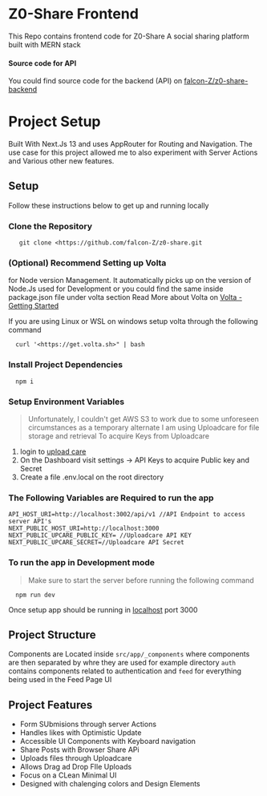 # Z0-Share Frontend

This Repo contains frontend code for Z0-Share A social sharing platform built with MERN stack

#### Source code for API
You could find source code for the backend (API) on [falcon-Z/z0-share-backend](https://github.com/falcon-Z/z0-share-server)

# Project Setup
Built With Next.Js 13 and uses AppRouter for Routing and Navigation. The use case for this
project allowed me to also experiment with Server Actions and Various other new features.
## Setup
Follow these instructions below to get up and running locally
### Clone the Repository
```
   git clone <https://github.com/falcon-Z/z0-share.git
```
### (Optional) Recommend Setting up Volta 
for Node version Management. It automatically picks up
on the version of Node.Js used for Development or you could find the same inside
package.json file under volta section Read More about Volta on [Volta - Getting Started](https://volta.sh)

If you are using Linux or WSL on windows setup volta through the following command
```
  curl '<https://get.volta.sh>" | bash
```

### Install Project Dependencies 
```
  npm i
```

### Setup Environment Variables
> Unfortunately, I couldn't get AWS S3 to work due to some unforeseen circumstances as
a temporary alternate I am using Uploadcare for file storage and retrieval
To acquire Keys from Uploadcare
1. login to [upload care](https://uploadcare.com/)
2. On the Dashboard visit settings → API Keys to acquire Public key and Secret
3. Create a file .env.local on the root directory

### The Following Variables are Required to run the app
```
API_HOST_URI=http://localhost:3002/api/v1 //API Endpoint to access server API's
NEXT_PUBLIC_HOST_URI=http://localhost:3000
NEXT_PUBLIC_UPCARE_PUBLIC_KEY= //Uploadcare API KEY
NEXT_PUBLIC_UPCARE_SECRET=//Uploadcare API Secret
```
### To run the app in Development mode
 > Make sure to start the server before running the following command

```
  npm run dev
```
Once setup app should be running in [localhost](<http://localhost>) port
3000

## Project Structure
Components are Located inside `src/app/_components` where components are then separated by whre they are used for example directory `auth` contains components related to authentication and `feed` for everything being used in the Feed Page UI

## Project Features

-  Form SUbmisions through server Actions
-  Handles likes with Optimistic Update
-  Accessible UI Components with Keyboard navigation
-  Share Posts with Browser Share APi
-  Uploads files through Uploadcare
-  Allows Drag ad Drop FIle Uploads
-  Focus on a CLean Minimal UI
-  Designed with chalenging colors and Design Elements
